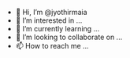 - 👋 Hi, I’m @jyothirmaia
- 👀 I’m interested in ...
- 🌱 I’m currently learning ...
- 💞️ I’m looking to collaborate on ...
- 📫 How to reach me ...

<!---
jyothirmaia/jyothirmaia is a ✨ special ✨ repository because its `README.md` (this file) appears on your GitHub profile.
You can click the Preview link to take a look at your changes.
--->
